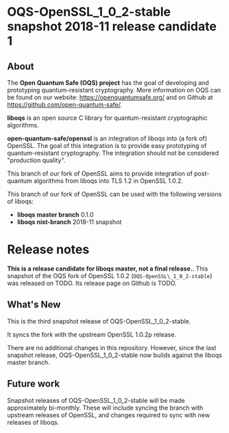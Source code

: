 OQS-OpenSSL\_1\_0\_2-stable snapshot 2018-11 release candidate 1
================================================================

About
-----

The **Open Quantum Safe (OQS) project** has the goal of developing and prototyping quantum-resistant cryptography.  More information on OQS can be found on our website: https://openquantumsafe.org/ and on Github at https://github.com/open-quantum-safe/.  

**liboqs** is an open source C library for quantum-resistant cryptographic algorithms.  

**open-quantum-safe/openssl** is an integration of liboqs into (a fork of) OpenSSL.  The goal of this integration is to provide easy prototyping of quantum-resistant cryptography.  The integration should not be considered "production quality".

This branch of our fork of OpenSSL aims to provide integration of post-quantum algorithms from liboqs into TLS 1.2 in OpenSSL 1.0.2.

This branch of our fork of OpenSSL can be used with the following versions of liboqs:

- **liboqs master branch** 0.1.0
- **liboqs nist-branch** 2018-11 snapshot

Release notes
=============

**This is a release candidate for liboqs master, not a final release.**. 
This snapshot of the OQS fork of OpenSSL 1.0.2 (`OQS-OpenSSL\_1_0_2-stable`) was released on TODO.  Its release page on Github is TODO.

What's New
----------

This is the third snapshot release of OQS-OpenSSL\_1\_0\_2-stable.

It syncs the fork with the upstream OpenSSL 1.0.2p release.

There are no additional changes in this repository.  However, since the last snapshot release, OQS-OpenSSL\_1\_0\_2-stable now builds against the liboqs master branch.

Future work
-----------

Snapshot releases of OQS-OpenSSL\_1\_0\_2-stable will be made approximately bi-monthly.  These will include syncing the branch with upstream releases of OpenSSL, and changes required to sync with new releases of liboqs.

